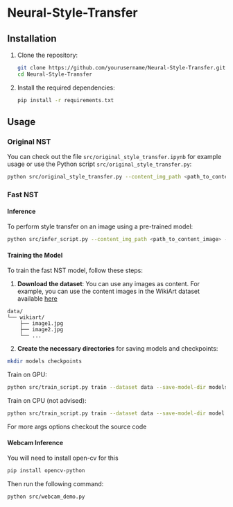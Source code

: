 # Neural-Style-Transfer

## Installation

1. Clone the repository:
    ```bash
    git clone https://github.com/yourusername/Neural-Style-Transfer.git
    cd Neural-Style-Transfer
    ```

2. Install the required dependencies:
    ```bash
    pip install -r requirements.txt
    ```

## Usage

### Original NST
You can check out the file `src/original_style_transfer.ipynb` for example usage or use the Python script `src/original_style_transfer.py`:

```bash
python src/original_style_transfer.py --content_img_path <path_to_content_image> --style_img_path <path_to_style_image> --output_img_path <path_to_output_image>
```

### Fast NST 

#### Inference
To perform style transfer on an image using a pre-trained model:
```bash
python src/infer_script.py --content_img_path <path_to_content_image> --style <style_name> --output_img_path <path_to_output_image>
```


#### Training the Model

To train the fast NST model, follow these steps:

1. **Download the dataset**: You can use any images as content. For example, you can use the content images in the WikiArt dataset available [here](https://www.kaggle.com/datasets/shaorrran/coco-wikiart-nst-dataset-512-100000?select=style)

```
data/
└── wikiart/
    ├── image1.jpg
    ├── image2.jpg
    └── ...
```
2. **Create the necessary directories** for saving models and checkpoints:

```bash
mkdir models checkpoints
```

Train on GPU:
```bash
python src/train_script.py train --dataset data --save-model-dir models --checkpoint-model-dir checkpoints --cuda 1
```

Train on CPU (not advised):
```bash
python src/train_script.py train --dataset data --save-model-dir model --checkpoint-model-dir checkpoints --cuda 0
```

For more args options checkout the source code

#### Webcam Inference

You will need to install open-cv for this
```bash
pip install opencv-python
```

Then run the following command:
```bash
python src/webcam_demo.py
```